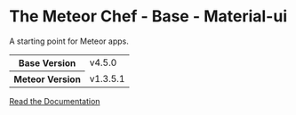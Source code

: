 # The Meteor Chef - Base - Material-ui
A starting point for Meteor apps.

<table>
  <tbody>
    <tr>
      <th>Base Version</th>
      <td>v4.5.0</td>
    </tr>
    <tr>
      <th>Meteor Version</th>
      <td>v1.3.5.1</td>
    </tr>
  </tbody>
</table>

[Read the Documentation](http://themeteorchef.com/base)
